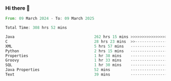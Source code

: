 ### Hi there 👋

<!--
**luoxuanzao/luoxuanzao** is a ✨ _special_ ✨ repository because its `README.md` (this file) appears on your GitHub profile.

Here are some ideas to get you started:

- 🔭 I’m currently working on ...
- 🌱 I’m currently learning ...
- 👯 I’m looking to collaborate on ...
- 🤔 I’m looking for help with ...
- 💬 Ask me about ...
- 📫 How to reach me: ...
- 😄 Pronouns: ...
- ⚡ Fun fact: ...
-->

<!--START_SECTION:waka-->

```rust
From: 09 March 2024 - To: 09 March 2025

Total Time: 308 hrs 52 mins

Java                                   262 hrs 15 mins >>>>>>>>>>>>>>>>>>>>>----   84.86 %
C                                      28 hrs 23 mins  >>-----------------------   09.19 %
XML                                    5 hrs 57 mins   -------------------------   01.93 %
Python                                 2 hrs 15 mins   -------------------------   00.73 %
Properties                             1 hr 38 mins    -------------------------   00.53 %
Groovy                                 1 hr 33 mins    -------------------------   00.51 %
SQL                                    1 hr 30 mins    -------------------------   00.49 %
Java Properties                        52 mins         -------------------------   00.28 %
Text                                   39 mins         -------------------------   00.21 %
```

<!--END_SECTION:waka-->